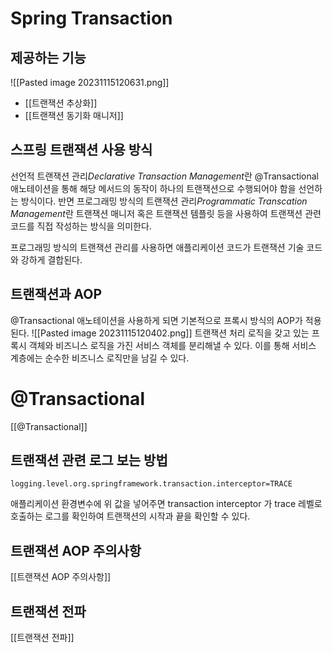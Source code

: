 # Spring Transaction

## 제공하는 기능
![[Pasted image 20231115120631.png]]
* [[트랜잭션 추상화]]
* [[트랜잭션 동기화 매니저]]

## 스프링 트랜잭션 사용 방식
선언적 트랜잭션 관리*Declarative Transaction Management*란 @Transactional 애노테이션을 통해 해당 메서드의 동작이 하나의 트랜잭션으로 수행되어야 함을 선언하는 방식이다. 반면 프로그래밍 방식의 트랜잭션 관리*Programmatic Transcation Management*란 트랜잭션 매니저 혹은 트랜잭션 템플릿 등을 사용하여 트랜잭션 관련 코드를 직접 작성하는 방식을 의미한다.

프로그래밍 방식의 트랜잭션 관리를 사용하면 애플리케이션 코드가 트랜잭션 기술 코드와 강하게 결합된다.

## 트랜잭션과 AOP
@Transactional 애노테이션을 사용하게 되면 기본적으로 프록시 방식의 AOP가 적용된다.
![[Pasted image 20231115120402.png]]
트랜잭션 처리 로직을 갖고 있는 프록시 객체와 비즈니스 로직을 가진 서비스 객체를 분리해낼 수 있다. 이를 통해 서비스 계층에는 순수한 비즈니스 로직만을 남길 수 있다.

# @Transactional
[[@Transactional]]


## 트랜잭션 관련 로그 보는 방법
```
logging.level.org.springframework.transaction.interceptor=TRACE
```
애플리케이션 환경변수에 위 값을 넣어주면 transaction interceptor 가 trace 레벨로 호출하는 로그를 확인하여 트랜잭션의 시작과 끝을 확인할 수 있다.


## 트랜잭션 AOP 주의사항
[[트랜잭션 AOP 주의사항]]

## 트랜잭션 전파
[[트랜잭션 전파]]